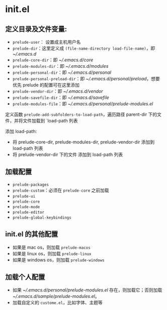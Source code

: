 # init.el

## 定义目录及文件变量:
- `prelude-user`： 设置成主机用户名
- `prelude-dir`：这里定义成 `(file-name-directory load-file-name)`，即 *~/.emacs.d*
- `prelude-core-dir`：即 *~/.emacs.d/core*
- `prelude-modules-dir`：即 *~/.emacs.d/modules*
- `prelude-personal-dir`：即 *~/.emacs.d/personal*
- `prelude-personal-preload-dir`：即 *~/.emacs.d/personal/preload*，想要优先 prelude 的配置可在这里添加
- `prelude-vendor-dir`：即 *~/.emacs.d/vendor*
- `prelude-savefile-dir`：即 *~/.emacs.d/savefile*
- `prelude-modules-file`：即 *~/.emacs.d/personal/prelude-modules.el*

定义函数 `prelude-add-subfolders-to-load-path`，遍历路径 parent-dir  下的文件，并将文件加载到 `load-path 列表


添加 load-path:
- 将 prelude-core-dir, prelude-modules-dir, prelude-vendor-dir 添加到 load-path 列表
- 将 prelude-vendor-dir 下的文件 添加到 load-path 列表

## 加载配置

- `prelude-packages`
- `prelude-custom`：必须在 `prelude-core` 之前加载
- `prelude-ui`
- `prelude-core`
- `prelude-mode`
- `prelude-editor`
- `prelude-global-keybindings`

## init.el 的其他配置
- 如果是 mac os，则加载 `prelude-macos`
- 如果是 linux os，则加载 `prelude-linux`
- 如果是 windows os，则加载 `prelude-windows`

## 加载个人配置

- 如果 *~/.emacs.d/personal/prelude-modules.el* 存在，则加载它；否则加载 *~/.emacs.d/sample/prelude-modules.el*。
- 加载自定义的 `custome.el`，比如字体、主题等